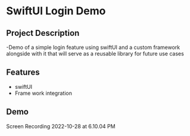 # SwiftUI Login Demo

## Project Description
-Demo of a simple login feature using swiftUI and a custom framework alongside with it that will serve as a reusable library for future use cases

## Features
- swiftUI
- Frame work integration

## Demo
Screen Recording 2022-10-28 at 6.10.04 PM
